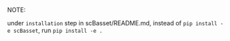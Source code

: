 
NOTE:

under `installation` step in scBasset/README.md, instead of `pip install -e scBasset`, run `pip install -e .`